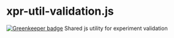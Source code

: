 # xpr-util-validation.js

[![Greenkeeper badge](https://badges.greenkeeper.io/XPRMNTL/xpr-util-validation.js.svg)](https://greenkeeper.io/)
Shared js utility for experiment validation
